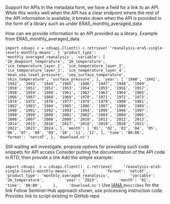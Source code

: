 Support for APIs
In the metadata form, we have a field for a link to an API. While this works well when the API has a clear endpoint where the rest of the API information is available, it breaks down when the API is provided in the form of a library such as under ERA5_monthly_averaged_data

How can we provide information to an API provided as a library. Example from ERA5_monthly_averaged_data:

`import cdsapi c = cdsapi.Client() c.retrieve( 'reanalysis-era5-single-levels-monthly-means', { 'product_type': 'monthly_averaged_reanalysis', 'variable': [ '2m_dewpoint_temperature', '2m_temperature', 'ice_temperature_layer_1', 'ice_temperature_layer_2', 'ice_temperature_layer_3', 'ice_temperature_layer_4', 'mean_sea_level_pressure', 'sea_surface_temperature', 'skin_temperature', 'surface_pressure', ], 'year': [ '1940', '1941', '1942', '1943', '1944', '1945', '1946', '1947', '1948', '1949', '1950', '1951', '1952', '1953', '1954', '1955', '1956', '1957', '1958', '1959', '1960', '1961', '1962', '1963', '1964', '1965', '1966', '1967', '1968', '1969', '1970', '1971', '1972', '1973', '1974', '1975', '1976', '1977', '1978', '1979', '1980', '1981', '1982', '1983', '1984', '1985', '1986', '1987', '1988', '1989', '1990', '1991', '1992', '1993', '1994', '1995', '1996', '1997', '1998', '1999', '2000', '2001', '2002', '2003', '2004', '2005', '2006', '2007', '2008', '2009', '2010', '2011', '2012', '2013', '2014', '2015', '2016', '2017', '2018', '2019', '2020', '2021', '2022', '2023', '2024', ], 'month': [ '01', '02', '03', '04', '05', '06', '07', '08', '09', '10', '11', '12', ], 'time': '00:00', 'format': 'netcdf', }, 'download.nc')`

Still waiting will investigate, propose options for providing such code snippets for API access
Consider putting the documentation of the API code in RTD, then provide a link
Add the simple example:

`import cdsapi  c = cdsapi.Client()  c.retrieve(     'reanalysis-era5-single-levels-monthly-means',     {         'format': 'netcdf',         'product_type': 'monthly_averaged_reanalysis',         'variable': '2m_temperature',         'year': '2023',         'month': '01',         'time': '00:00',     },     'download.nc')`
Use [IANA ](https://www.iana.org/assignments/link-relations/link-relations.xhtml) `describes` for the link
Follow Sentinel-Hub approach shown, use processing instruction code. Provides link to script existing in GitHub repo